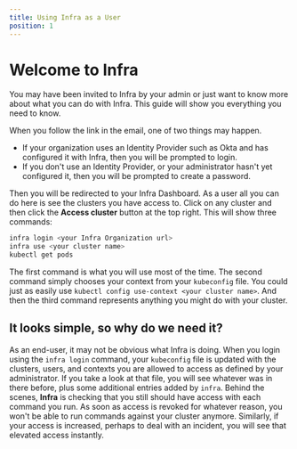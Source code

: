 ```yaml
---
title: Using Infra as a User
position: 1
---
```


# Welcome to Infra

You may have been invited to Infra by your admin or just want to know more about what you can do with Infra. This guide will show you everything you need to know.

When you follow the link in the email, one of two things may happen.

- If your organization uses an Identity Provider such as Okta and has configured it with Infra, then you will be prompted to login.
- If you don't use an Identity Provider, or your administrator hasn't yet configured it, then you will be prompted to create a password.

Then you will be redirected to your Infra Dashboard. As a user all you can do here is see the clusters you have access to. Click on any cluster and then click the **Access cluster** button at the top right. This will show three commands:

```bash
infra login <your Infra Organization url>
infra use <your cluster name>
kubectl get pods
```

The first command is what you will use most of the time. The second command simply chooses your context from your `kubeconfig` file. You could just as easily use `kubectl config use-context <your cluster name>`. And then the third command represents anything you might do with your cluster.

## It looks simple, so why do we need it?

As an end-user, it may not be obvious what Infra is doing. When you login using the `infra login` command, your `kubeconfig` file is updated with the clusters, users, and contexts you are allowed to access as defined by your administrator. If you take a look at that file, you will see whatever was in there before, plus some additional entries added by `infra`. Behind the scenes, **Infra** is checking that you still should have access with each command you run. As soon as access is revoked for whatever reason, you won't be able to run commands against your cluster anymore. Similarly, if your access is increased, perhaps to deal with an incident, you will see that elevated access instantly.
